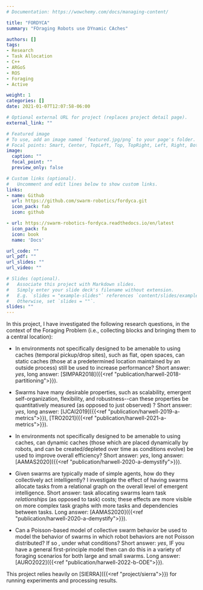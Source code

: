 ```yaml
---
# Documentation: https://wowchemy.com/docs/managing-content/

title: "FORDYCA"
summary: "FOraging Robots use DYnamic CAches"

authors: []
tags:
- Research
- Task Allocation
- C++
- ARGoS
- ROS
- Foraging
- Active

weight: 1
categories: []
date: 2021-01-07T12:07:58-06:00

# Optional external URL for project (replaces project detail page).
external_link: ""

# Featured image
# To use, add an image named `featured.jpg/png` to your page's folder.
# Focal points: Smart, Center, TopLeft, Top, TopRight, Left, Right, BottomLeft, Bottom, BottomRight.
image:
  caption: ""
  focal_point: ""
  preview_only: false

# Custom links (optional).
#   Uncomment and edit lines below to show custom links.
links:
- name: Github
  url: https://github.com/swarm-robotics/fordyca.git
  icon_pack: fab
  icon: github

- url: https://swarm-robotics-fordyca.readthedocs.io/en/latest
  icon_pack: fa
  icon: book
  name: 'Docs'

url_code: ""
url_pdf: ""
url_slides: ""
url_video: ""

# Slides (optional).
#   Associate this project with Markdown slides.
#   Simply enter your slide deck's filename without extension.
#   E.g. `slides = "example-slides"` references `content/slides/example-slides.md`.
#   Otherwise, set `slides = ""`.
slides: ""
---
```


In this project, I have investigated the following research questions, in the
context of the Foraging Problem (i.e., collecting blocks and bringing them to a
central location):

- In environments not specifically designed to be amenable to using caches
  (temporal pickup/drop sites), such as flat, open spaces, can static caches
  (those at a predetermined location maintained by an outside process) still be
  used to increase performance? Short answer: _yes_, long answer:
  [SIMPAR2018]({{<ref "publication/harwell-2018-partitioning">}}).

- Swarms have many desirable properties, such as scalability, emergent
  self-organization, flexibility, and robustness--can these properties be
  quantitatively measured (as opposed to just observed) ? Short answer: _yes_,
  long answer: [IJCAI2019]({{<ref "publication/harwell-2019-a-metrics">}}),
  [TRO2021]({{<ref "publication/harwell-2021-a-metrics">}}).

- In environments not specifically designed to be amenable to using caches, can
  dynamic caches (those which are placed dynamically by robots, and can be
  created/depleted over time as conditions evolve) be used to improve overall
  efficiency?  Short answer: _yes_, long answer: [AAMAS2020]({{<ref
  "publication/harwell-2020-a-demystify">}}).

- Given swarms are typically made of simple agents, how do they collectively act
  intelligently? I investigate the effect of having swarms allocate tasks from a
  relational graph on the overall level of emergent intelligence. Short answer:
  task allocating swarms learn task _relationships_ (as opposed to task) costs;
  these effects are more visible on more complex task graphs with more tasks and
  dependencies between tasks. Long answer: [AAMAS2020]({{<ref
  "publication/harwell-2020-a-demystify">}}).

- Can a Poisson-based model of collective swarm behavior be used to model the
  behavior of swarms in which robot behaviors are not Poisson distributed? If so
  , under what conditions? Short answer: _yes_, IF you have a general
  first-principle model then can do this in a variety of foraging
  scenarios for both large and small swarms. Long answer: [AURO2022]({{<ref
  "publication/harwell-2022-b-ODE">}}).

This project relies heavily on [SIERRA]({{<ref "project/sierra">}}) for running
experiments and processing results.

